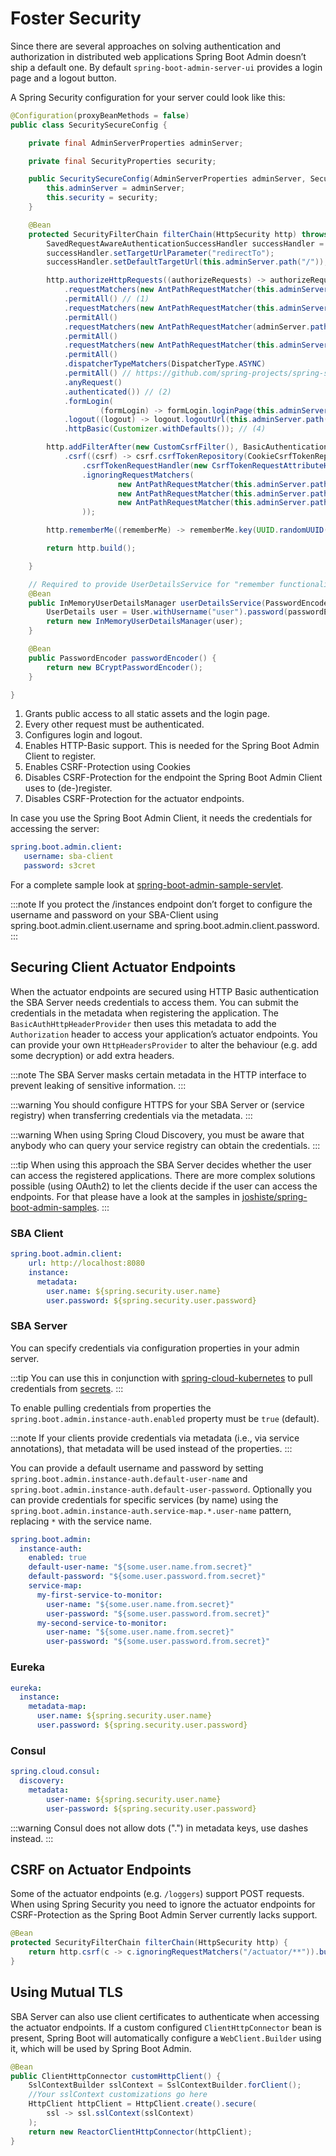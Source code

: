 # Foster Security

Since there are several approaches on solving authentication and authorization in distributed web applications Spring Boot Admin doesn’t ship a default one. By default `spring-boot-admin-server-ui` provides a login page and a logout button.

A Spring Security configuration for your server could look like this:

```java title="SecuritySecureConfig.java"
@Configuration(proxyBeanMethods = false)
public class SecuritySecureConfig {

    private final AdminServerProperties adminServer;

    private final SecurityProperties security;

    public SecuritySecureConfig(AdminServerProperties adminServer, SecurityProperties security) {
        this.adminServer = adminServer;
        this.security = security;
    }

    @Bean
    protected SecurityFilterChain filterChain(HttpSecurity http) throws Exception {
        SavedRequestAwareAuthenticationSuccessHandler successHandler = new SavedRequestAwareAuthenticationSuccessHandler();
        successHandler.setTargetUrlParameter("redirectTo");
        successHandler.setDefaultTargetUrl(this.adminServer.path("/"));

        http.authorizeHttpRequests((authorizeRequests) -> authorizeRequests //
            .requestMatchers(new AntPathRequestMatcher(this.adminServer.path("/assets/**")))
            .permitAll() // (1)
            .requestMatchers(new AntPathRequestMatcher(this.adminServer.path("/actuator/info")))
            .permitAll()
            .requestMatchers(new AntPathRequestMatcher(adminServer.path("/actuator/health")))
            .permitAll()
            .requestMatchers(new AntPathRequestMatcher(this.adminServer.path("/login")))
            .permitAll()
            .dispatcherTypeMatchers(DispatcherType.ASYNC)
            .permitAll() // https://github.com/spring-projects/spring-security/issues/11027
            .anyRequest()
            .authenticated()) // (2)
            .formLogin(
                    (formLogin) -> formLogin.loginPage(this.adminServer.path("/login")).successHandler(successHandler)) // (3)
            .logout((logout) -> logout.logoutUrl(this.adminServer.path("/logout")))
            .httpBasic(Customizer.withDefaults()); // (4)

        http.addFilterAfter(new CustomCsrfFilter(), BasicAuthenticationFilter.class) // (5)
            .csrf((csrf) -> csrf.csrfTokenRepository(CookieCsrfTokenRepository.withHttpOnlyFalse())
                .csrfTokenRequestHandler(new CsrfTokenRequestAttributeHandler())
                .ignoringRequestMatchers(
                        new AntPathRequestMatcher(this.adminServer.path("/instances"), POST.toString()), // (6)
                        new AntPathRequestMatcher(this.adminServer.path("/instances/*"), DELETE.toString()), // (6)
                        new AntPathRequestMatcher(this.adminServer.path("/actuator/**")) // (7)
                ));

        http.rememberMe((rememberMe) -> rememberMe.key(UUID.randomUUID().toString()).tokenValiditySeconds(1209600));

        return http.build();

    }

    // Required to provide UserDetailsService for "remember functionality"
    @Bean
    public InMemoryUserDetailsManager userDetailsService(PasswordEncoder passwordEncoder) {
        UserDetails user = User.withUsername("user").password(passwordEncoder.encode("password")).roles("USER").build();
        return new InMemoryUserDetailsManager(user);
    }

    @Bean
    public PasswordEncoder passwordEncoder() {
        return new BCryptPasswordEncoder();
    }

}
```

1. Grants public access to all static assets and the login page.
2. Every other request must be authenticated.
3. Configures login and logout.
4. Enables HTTP-Basic support. This is needed for the Spring Boot Admin Client to register.
5. Enables CSRF-Protection using Cookies
6. Disables CSRF-Protection for the endpoint the Spring Boot Admin Client uses to (de-)register.
7. Disables CSRF-Protection for the actuator endpoints.

In case you use the Spring Boot Admin Client, it needs the credentials for accessing the server:

```yaml title="application.yml"
spring.boot.admin.client:
   username: sba-client
   password: s3cret
```

For a complete sample look at [spring-boot-admin-sample-servlet](https://github.com/codecentric/spring-boot-admin/tree/master/spring-boot-admin-samples/spring-boot-admin-sample-servlet/).

:::note
If you protect the /instances endpoint don’t forget to configure the username and password on your SBA-Client using spring.boot.admin.client.username and spring.boot.admin.client.password.
:::

## Securing Client Actuator Endpoints

When the actuator endpoints are secured using HTTP Basic authentication the SBA Server needs credentials to access them. You can submit the credentials in the metadata when registering the application. The `BasicAuthHttpHeaderProvider` then uses this metadata to add the `Authorization` header to access your application’s actuator endpoints. You can provide your own `HttpHeadersProvider` to alter the behaviour (e.g. add some decryption) or add extra headers.

:::note
The SBA Server masks certain metadata in the HTTP interface to prevent leaking of sensitive information.
:::

:::warning
You should configure HTTPS for your SBA Server or (service registry) when transferring credentials via the metadata.
:::

:::warning
When using Spring Cloud Discovery, you must be aware that anybody who can query your service registry can obtain the credentials.
:::

:::tip
When using this approach the SBA Server decides whether the user can access the registered applications. There are more complex solutions possible (using OAuth2) to let the clients decide if the user can access the endpoints. For that please have a look at the samples in [joshiste/spring-boot-admin-samples](https://github.com/joshiste/spring-boot-admin-samples).
:::

### SBA Client

```yaml title="application.yml"
spring.boot.admin.client:
    url: http://localhost:8080
    instance:
      metadata:
        user.name: ${spring.security.user.name}
        user.password: ${spring.security.user.password}
```

### SBA Server

You can specify credentials via configuration properties in your admin server.

:::tip
You can use this in conjunction with [spring-cloud-kubernetes](https://cloud.spring.io/spring-cloud-kubernetes/1.1.x/reference/html/#secrets-propertysource) to pull credentials from [secrets](https://kubernetes.io/docs/concepts/configuration/secret/).
:::

To enable pulling credentials from properties the `spring.boot.admin.instance-auth.enabled` property must be `true` (default).

:::note
If your clients provide credentials via metadata (i.e., via service annotations), that metadata will be used instead of the properties.
:::

You can provide a default username and password by setting `spring.boot.admin.instance-auth.default-user-name` and `spring.boot.admin.instance-auth.default-user-password`. Optionally you can provide credentials for specific services (by name) using the `spring.boot.admin.instance-auth.service-map.*.user-name` pattern, replacing `*` with the service name.

```yaml title="application.yml"
spring.boot.admin:
  instance-auth:
    enabled: true
    default-user-name: "${some.user.name.from.secret}"
    default-password: "${some.user.password.from.secret}"
    service-map:
      my-first-service-to-monitor:
        user-name: "${some.user.name.from.secret}"
        user-password: "${some.user.password.from.secret}"
      my-second-service-to-monitor:
        user-name: "${some.user.name.from.secret}"
        user-password: "${some.user.password.from.secret}"
```

### Eureka
```yaml title="application.yml"
eureka:
  instance:
    metadata-map:
      user.name: ${spring.security.user.name}
      user.password: ${spring.security.user.password}
```

### Consul
```yaml title="application.yml"
spring.cloud.consul:
  discovery:
    metadata:
        user-name: ${spring.security.user.name}
        user-password: ${spring.security.user.password}
```

:::warning
Consul does not allow dots (".") in metadata keys, use dashes instead.
:::

## CSRF on Actuator Endpoints

Some of the actuator endpoints (e.g. `/loggers`) support POST requests. When using Spring Security you need to ignore the actuator endpoints for CSRF-Protection as the Spring Boot Admin Server currently lacks support.

```java title="SecuritySecureConfig.java"
@Bean
protected SecurityFilterChain filterChain(HttpSecurity http) {
    return http.csrf(c -> c.ignoringRequestMatchers("/actuator/**")).build();
}
```

## Using Mutual TLS

SBA Server can also use client certificates to authenticate when accessing the actuator endpoints. If a custom configured `ClientHttpConnector` bean is present, Spring Boot will automatically configure a `WebClient.Builder` using it, which will be used by Spring Boot Admin.

```java title="CustomHttpClientConfig.java"
@Bean
public ClientHttpConnector customHttpClient() {
    SslContextBuilder sslContext = SslContextBuilder.forClient();
    //Your sslContext customizations go here
    HttpClient httpClient = HttpClient.create().secure(
        ssl -> ssl.sslContext(sslContext)
    );
    return new ReactorClientHttpConnector(httpClient);
}
```
